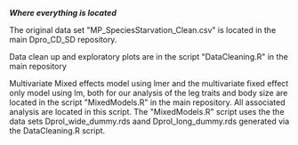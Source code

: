 
***Where everything is located***

The original data set "MP_SpeciesStarvation_Clean.csv" is located in the main Dpro_CD_SD repository. 

Data clean up and exploratory plots are in the script "DataCleaning.R" in the main repository 

Multivariate Mixed effects model using lmer and the multivariate fixed effect only model using lm, both for our analysis of the leg traits and body size are located in the script "MixedModels.R" in the main repository. All associated analysis are located in this script. The "MixedModels.R" script uses the the data sets Dprol_wide_dummy.rds aand Dprol_long_dummy.rds generated via the DataCleaning.R script. 
